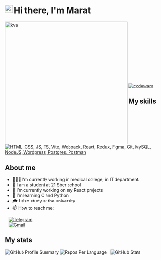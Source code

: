 <h1 align="left">Hi there, I'm Marat
  <img align="left" src="https://encrypted-tbn0.gstatic.com/images?q=tbn:ANd9GcSaNZFIk73yb9p4nNtxi27Nyv9K6Nth_wZJCA&s" alt="21" width="25"/>
</h1>
<img align="left" src="https://steamuserimages-a.akamaihd.net/ugc/954101135156565426/21D9841F8E03ED30D91A7720388E1E8D3A464FC0/?imw=5000&imh=5000&ima=fit&impolicy=Letterbox&imcolor=%23000000&letterbox=false" alt="kva" width="400"/>
<br><br><br><br><br><br><br><br><br><br><br>

[![codewars](https://www.codewars.com/users/Marat69/badges/large)](https://www.codewars.com/users/Marat69)

## My skills
[![HTML, CSS, JS, TS, Vite, Webpack, React, Redux, Figma, Git, MySQL, NodeJS, Wordpress, Postgres, Postman](https://skillicons.dev/icons?i=html,css,js,ts,vite,webpack,react,redux,figma,git,mysql,nodejs,wordpress,postgres,postman)](https://skillicons.dev)  

## About me

- 👨🏻‍💻 I’m currently working in medical college, in IT department.
- 🌱 I am a student at 21 Sber school
- 🔭 I’m currently working on my React projects
- 🐍 I’m learning C and Python
- 🎓 I also study at the university
- 📫 How to reach me: <br>

&nbsp;&nbsp;&nbsp;[![Telegram](https://img.shields.io/badge/Telegram-2CA5E0?style=for-the-badge&logo=telegram&logoColor=white)](https://t.me/marat_pliev) <br>
&nbsp;&nbsp;&nbsp;[![Gmail](https://img.shields.io/badge/Gmail-D14836?style=for-the-badge&logo=gmail&logoColor=white)](mailto:plievmar@gmail.com)

## My stats
![GitHub Profile Summary](http://github-profile-summary-cards.vercel.app/api/cards/profile-details?username=Ramramramzes&theme=github_dark)
![Repos Per Language](http://github-profile-summary-cards.vercel.app/api/cards/repos-per-language?username=Ramramramzes&theme=github_dark) &nbsp; ![GitHub Stats](http://github-profile-summary-cards.vercel.app/api/cards/stats?username=Ramramramzes&theme=github_dark)
